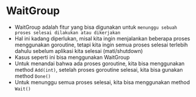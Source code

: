 # WaitGroup

- WaitGroup adalah fitur yang bisa digunakan untuk `menunggu sebuah proses selesai dilakukan atau dikerjakan`
- Hal ini kadang diperlukan, misal kita ingin menjalankan beberapa proses menggunakan goroutine, tetapi kita ingin semua proses selesai terlebih dahulu sebelum aplikasi kita selesai (mati/shutdown)
- Kasus seperti ini bisa menggunakan WaitGroup
- Untuk menandai bahwa ada proses goroutine, kita bisa menggunakan method `Add(int)`, setelah proses goroutine selesai, kita bisa gunakan method `Done()`
- Untuk menunggu semua proses selesai, kita bisa menggunakan method `Wait()`
